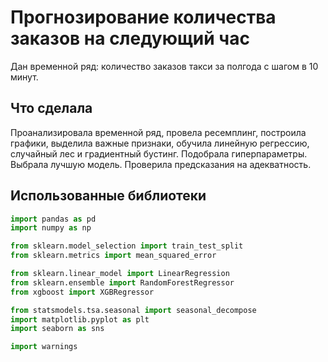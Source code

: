 # Прогнозирование количества заказов на следующий час

Дан временной ряд: количество заказов такси за полгода с шагом в 10 минут.

## Что сделала

Проанализировала временной ряд, провела ресемплинг, построила графики, выделила важные признаки, обучила линейную регрессию, случайный лес и градиентный бустинг. Подобрала гиперпараметры. Выбрала лучшую модель. Проверила предсказания на адекватность.

## Использованные библиотеки
```python
import pandas as pd
import numpy as np

from sklearn.model_selection import train_test_split
from sklearn.metrics import mean_squared_error

from sklearn.linear_model import LinearRegression
from sklearn.ensemble import RandomForestRegressor
from xgboost import XGBRegressor

from statsmodels.tsa.seasonal import seasonal_decompose
import matplotlib.pyplot as plt
import seaborn as sns

import warnings
```

